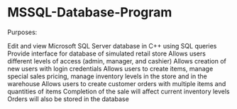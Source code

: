# MSSQL-Database-Program

Purposes:

Edit and view Microsoft SQL Server database in C++ using SQL queries
Provide interface for database of simulated retail store
Allows users different levels of access (admin, manager, and cashier)
Allows creation of new users with login credentials
Allows users to create items, manage special sales pricing, manage inventory levels in the store and in the warehouse
Allows users to create customer orders with multiple items and quantities of items
Completion of the sale will affect current inventory levels
Orders will also be stored in the database
